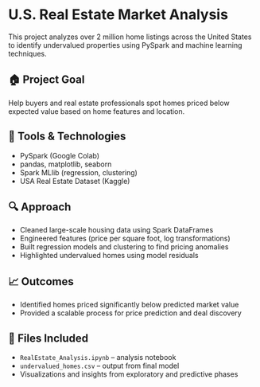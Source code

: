 # U.S. Real Estate Market Analysis

This project analyzes over 2 million home listings across the United States to identify undervalued properties using PySpark and machine learning techniques.

## 🏠 Project Goal
Help buyers and real estate professionals spot homes priced below expected value based on home features and location.

## 🔧 Tools & Technologies
- PySpark (Google Colab)
- pandas, matplotlib, seaborn
- Spark MLlib (regression, clustering)
- USA Real Estate Dataset (Kaggle)

## 🔍 Approach
- Cleaned large-scale housing data using Spark DataFrames
- Engineered features (price per square foot, log transformations)
- Built regression models and clustering to find pricing anomalies
- Highlighted undervalued homes using model residuals

## 📈 Outcomes
- Identified homes priced significantly below predicted market value
- Provided a scalable process for price prediction and deal discovery

## 📂 Files Included
- `RealEstate_Analysis.ipynb` – analysis notebook
- `undervalued_homes.csv` – output from final model
- Visualizations and insights from exploratory and predictive phases
